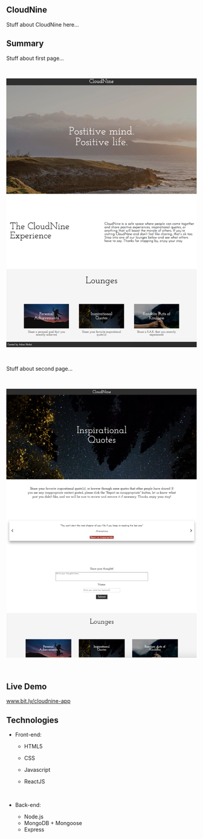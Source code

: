

## CloudNine 

Stuff about CloudNine here...



## Summary

Stuff about first page...

&nbsp;

![cloudnine-screenshot1](https://github.com/ahinkel421/cloudnine-client/blob/master/cloudnine-screenshot1.png)

&nbsp;
&nbsp;


Stuff about second page...

&nbsp;

![cloudnine-screenshot2](https://github.com/ahinkel421/cloudnine-client/blob/master/cloudnine-screenshot2.png)

&nbsp;
&nbsp;

## Live Demo 

www.bit.ly/cloudnine-app 



## Technologies

- Front-end:

  - HTML5

  - CSS

  - Javascript

  - ReactJS

    ​

- Back-end:

  - Node.js
  - MongoDB + Mongoose
  - Express


